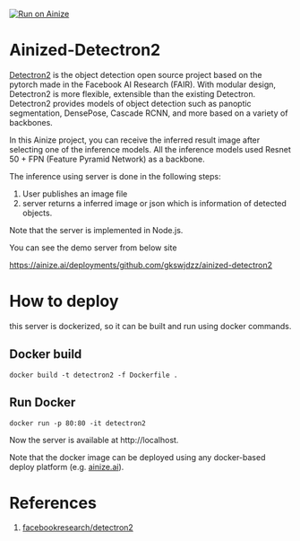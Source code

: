 [![Run on Ainize](https://ainize.ai/static/images/run_on_ainize_button.svg)](https://ainize.web.app/redirect?git_repo=https://github.com/gkswjdzz/ainized-detectron2)

# Ainized-Detectron2

[Detectron2](https://github.com/facebookresearch/detectron2) is the object detection open source project based on the pytorch made in the Facebook AI Research (FAIR). With modular design, Detectron2 is more flexible, extensible than the existing Detectron. Detectron2 provides models of object detection such as panoptic segmentation, DensePose, Cascade RCNN, and more based on a variety of backbones.

In this Ainize project, you can receive the inferred result image after selecting one of the inference models. All the inference models used Resnet 50 + FPN (Feature Pyramid Network) as a backbone.

The inference using server is done in the following steps:

1. User publishes an image file
2. server returns a inferred image or json which is information of detected objects.

Note that the server is implemented in Node.js.

You can see the demo server from below site

https://ainize.ai/deployments/github.com/gkswjdzz/ainized-detectron2

# How to deploy

this server is dockerized, so it can be built and run using docker commands.

## Docker build

```
docker build -t detectron2 -f Dockerfile .
```

## Run Docker

```
docker run -p 80:80 -it detectron2
```

Now the server is available at http://localhost.

Note that the docker image can be deployed using any docker-based deploy platform (e.g. [ainize.ai](https://ainize.ai)).

# References

1. [facebookresearch/detectron2](https://github.com/facebookresearch/detectron2)
